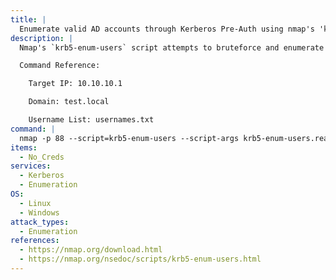 ```yaml
---
title: |
  Enumerate valid AD accounts through Kerberos Pre-Auth using nmap's 'krb5-enum-users'
description: |
  Nmap's `krb5-enum-users` script attempts to bruteforce and enumerate valid Active Directory accounts through Kerberos Pre-Authentication. The following command will attempt to enumerate valid usernames given a list of usernames to try.

  Command Reference:

  	Target IP: 10.10.10.1

  	Domain: test.local

  	Username List: usernames.txt
command: |
  nmap -p 88 --script=krb5-enum-users --script-args krb5-enum-users.realm='test.local',userdb=usernames.txt 10.10.10.1
items:
  - No_Creds
services:
  - Kerberos
  - Enumeration
OS:
  - Linux
  - Windows
attack_types:
  - Enumeration
references:
  - https://nmap.org/download.html
  - https://nmap.org/nsedoc/scripts/krb5-enum-users.html
---
```

